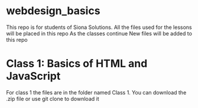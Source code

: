 # webdesign_basics
This repo is for students of Siona Solutions.
All the files used for the lessons will be placed in this repo
As the classes continue New files will be added to this repo

# Class 1: Basics of HTML and JavaScript
For class 1 the files are in the folder named Class 1.
You can download the .zip file or use git clone to download it
